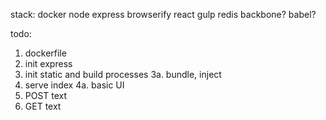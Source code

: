 stack:
docker
node
express
browserify
react
gulp
redis
backbone?
babel?

todo:
1. dockerfile
2. init express
3. init static and build processes
3a. bundle, inject
4. serve index
4a. basic UI
5. POST text
6. GET text

